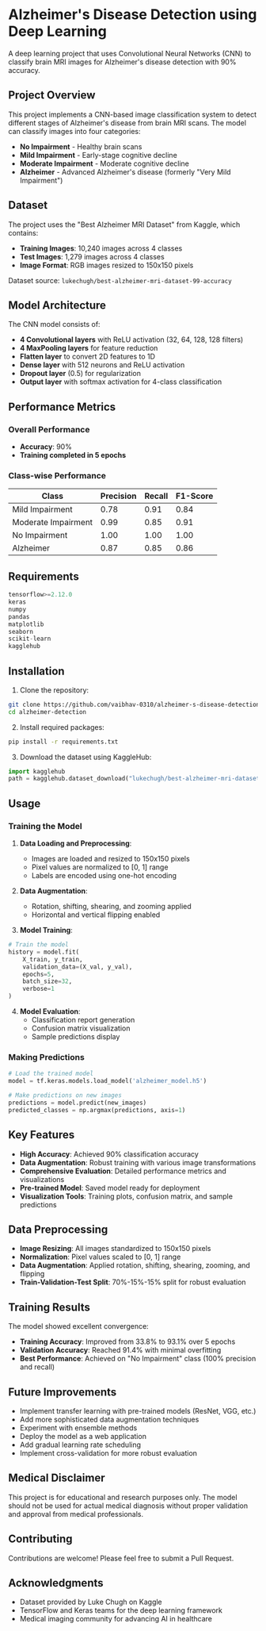 # Alzheimer's Disease Detection using Deep Learning

A deep learning project that uses Convolutional Neural Networks (CNN) to classify brain MRI images for Alzheimer's disease detection with 90% accuracy.

## Project Overview

This project implements a CNN-based image classification system to detect different stages of Alzheimer's disease from brain MRI scans. The model can classify images into four categories:
- **No Impairment** - Healthy brain scans
- **Mild Impairment** - Early-stage cognitive decline
- **Moderate Impairment** - Moderate cognitive decline  
- **Alzheimer** - Advanced Alzheimer's disease (formerly "Very Mild Impairment")

## Dataset

The project uses the "Best Alzheimer MRI Dataset" from Kaggle, which contains:
- **Training Images**: 10,240 images across 4 classes
- **Test Images**: 1,279 images across 4 classes
- **Image Format**: RGB images resized to 150x150 pixels

Dataset source: `lukechugh/best-alzheimer-mri-dataset-99-accuracy`

## Model Architecture

The CNN model consists of:
- **4 Convolutional layers** with ReLU activation (32, 64, 128, 128 filters)
- **4 MaxPooling layers** for feature reduction
- **Flatten layer** to convert 2D features to 1D
- **Dense layer** with 512 neurons and ReLU activation
- **Dropout layer** (0.5) for regularization
- **Output layer** with softmax activation for 4-class classification

## Performance Metrics

### Overall Performance
- **Accuracy**: 90%
- **Training completed in 5 epochs**

### Class-wise Performance
| Class | Precision | Recall | F1-Score |
|-------|-----------|--------|----------|
| Mild Impairment | 0.78 | 0.91 | 0.84 |
| Moderate Impairment | 0.99 | 0.85 | 0.91 |
| No Impairment | 1.00 | 1.00 | 1.00 |
| Alzheimer | 0.87 | 0.85 | 0.86 |

## Requirements

```python
tensorflow>=2.12.0
keras
numpy
pandas
matplotlib
seaborn
scikit-learn
kagglehub
```

## Installation

1. Clone the repository:
```bash
git clone https://github.com/vaibhav-0310/alzheimer-s-disease-detection-using-cnn.git
cd alzheimer-detection
```

2. Install required packages:
```bash
pip install -r requirements.txt
```

3. Download the dataset using KaggleHub:
```python
import kagglehub
path = kagglehub.dataset_download("lukechugh/best-alzheimer-mri-dataset-99-accuracy")
```

## Usage

### Training the Model

1. **Data Loading and Preprocessing**:
   - Images are loaded and resized to 150x150 pixels
   - Pixel values are normalized to [0, 1] range
   - Labels are encoded using one-hot encoding

2. **Data Augmentation**:
   - Rotation, shifting, shearing, and zooming applied
   - Horizontal and vertical flipping enabled

3. **Model Training**:
```python
# Train the model
history = model.fit(
    X_train, y_train,
    validation_data=(X_val, y_val),
    epochs=5,
    batch_size=32,
    verbose=1
)
```

4. **Model Evaluation**:
   - Classification report generation
   - Confusion matrix visualization
   - Sample predictions display

### Making Predictions

```python
# Load the trained model
model = tf.keras.models.load_model('alzheimer_model.h5')

# Make predictions on new images
predictions = model.predict(new_images)
predicted_classes = np.argmax(predictions, axis=1)
```


## Key Features

- **High Accuracy**: Achieved 90% classification accuracy
- **Data Augmentation**: Robust training with various image transformations
- **Comprehensive Evaluation**: Detailed performance metrics and visualizations
- **Pre-trained Model**: Saved model ready for deployment
- **Visualization Tools**: Training plots, confusion matrix, and sample predictions

## Data Preprocessing

- **Image Resizing**: All images standardized to 150x150 pixels
- **Normalization**: Pixel values scaled to [0, 1] range
- **Data Augmentation**: Applied rotation, shifting, shearing, zooming, and flipping
- **Train-Validation-Test Split**: 70%-15%-15% split for robust evaluation

## Training Results

The model showed excellent convergence:
- **Training Accuracy**: Improved from 33.8% to 93.1% over 5 epochs
- **Validation Accuracy**: Reached 91.4% with minimal overfitting
- **Best Performance**: Achieved on "No Impairment" class (100% precision and recall)

## Future Improvements

- Implement transfer learning with pre-trained models (ResNet, VGG, etc.)
- Add more sophisticated data augmentation techniques
- Experiment with ensemble methods
- Deploy the model as a web application
- Add gradual learning rate scheduling
- Implement cross-validation for more robust evaluation

## Medical Disclaimer

This project is for educational and research purposes only. The model should not be used for actual medical diagnosis without proper validation and approval from medical professionals.

## Contributing

Contributions are welcome! Please feel free to submit a Pull Request.


## Acknowledgments

- Dataset provided by Luke Chugh on Kaggle
- TensorFlow and Keras teams for the deep learning framework
- Medical imaging community for advancing AI in healthcare
